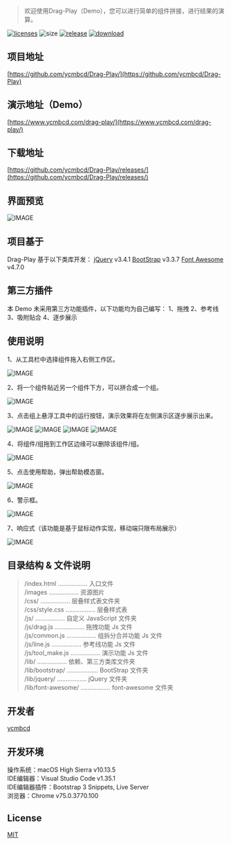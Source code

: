 > 欢迎使用Drag-Play（Demo），您可以进行简单的组件拼接，进行结果的演算。

[![licenses](https://img.shields.io/github/license/ycmbcd/Drag-Play.svg?style=flat)](https://opensource.org/licenses/MIT)
![size](https://img.shields.io/github/languages/code-size/ycmbcd/Drag-Play.svg?style=flat)
[![release](https://img.shields.io/github/release/ycmbcd/Drag-Play.svg?style=flat)](https://github.com/ycmbcd/Drag-Play/releases)
[![download](https://img.shields.io/badge/Downloads-click-brightgreen.svg)](https://github.com/ycmbcd/Drag-Play/releases)


## 项目地址
[https://github.com/ycmbcd/Drag-Play/](https://github.com/ycmbcd/Drag-Play)

## 演示地址（Demo）
[https://www.ycmbcd.com/drag-play/](https://www.ycmbcd.com/drag-play/)

## 下载地址
[https://github.com/ycmbcd/Drag-Play/releases/](https://github.com/ycmbcd/Drag-Play/releases/)

## 界面预览
![IMAGE](https://raw.githubusercontent.com/ycmbcd/images_repo/master/drag-play/resources/FA257553A65ECBBD1C41AAF88AB2F629.jpg)

## 项目基于
Drag-Play 基于以下类库开发：
[jQuery](https://github.com/jquery/jquery/releases/tag/3.4.1) v3.4.1
[BootStrap](https://github.com/twbs/bootstrap/releases/tag/v3.3.7) v3.3.7
[Font Awesome](https://fontawesome.com/v4.7.0/) v4.7.0

## 第三方插件
本 Demo 未采用第三方功能插件，以下功能均为自己编写：
1、拖拽
2、参考线
3、吸附贴合
4、逐步展示

## 使用说明
1、从工具栏中选择组件拖入右侧工作区。

![IMAGE](https://raw.githubusercontent.com/ycmbcd/images_repo/master/drag-play/resources/2B0A60BEC485186AE12B7EA7E1EC468A.jpg)

2、将一个组件贴近另一个组件下方，可以拼合成一个组。

![IMAGE](https://raw.githubusercontent.com/ycmbcd/images_repo/master/drag-play/resources/636A8F65D41B80C5BF9770DDC6307583.jpg)

3、点击组上悬浮工具中的运行按钮，演示效果将在左侧演示区逐步展示出来。

![IMAGE](https://raw.githubusercontent.com/ycmbcd/images_repo/master/drag-play/resources/909745E6C8CA323353CCD122B01A8196.jpg)
![IMAGE](https://raw.githubusercontent.com/ycmbcd/images_repo/master/drag-play/resources/19DD055BE0C5E79EF54F156B337A9B4F.jpg)
![IMAGE](https://raw.githubusercontent.com/ycmbcd/images_repo/master/drag-play/resources/10BF608375F83DD3DED260B5E283AFFB.jpg)
![IMAGE](https://raw.githubusercontent.com/ycmbcd/images_repo/master/drag-play/resources/825FF3DECCE11B0807507925A730BC5A.jpg)

4、将组件/组拖到工作区边缘可以删除该组件/组。

![IMAGE](https://raw.githubusercontent.com/ycmbcd/images_repo/master/drag-play/resources/8BE8C1185E5C43770A3CEEDA5DA21A4F.jpg)

5、点击使用帮助，弹出帮助模态窗。

![IMAGE](https://raw.githubusercontent.com/ycmbcd/images_repo/master/drag-play/resources/548F09A738641FFC87AEF18751D89987.jpg)

6、警示框。

![IMAGE](https://raw.githubusercontent.com/ycmbcd/images_repo/master/drag-play/resources/C87FA8D2296ED184E09D4812086123E2.jpg)

7、响应式（该功能是基于鼠标动作实现，移动端只限布局展示）

![IMAGE](https://raw.githubusercontent.com/ycmbcd/images_repo/master/drag-play/resources/9068A4E23F6483831BE4BED2DEF10CD6.jpg)

## 目录结构 & 文件说明
> /index.html ................. 入口文件 <br>
/images ................. 资源图片 <br>
/css/ ................. 层叠样式表文件夹 <br>
/css/style.css ................. 层叠样式表 <br>
/js/ ................. 自定义 JavaScript 文件夹 <br>
/js/drag.js ................. 拖拽功能 Js 文件 <br>
/js/common.js ................. 组拆分合并功能 Js 文件 <br>
/js/line.js ................. 参考线功能 Js 文件 <br>
/js/tool_make.js ................. 演示功能 Js 文件 <br>
/lib/ ................. 依赖、第三方类库文件夹 <br>
/lib/bootstrap/ .................. BootStrap 文件夹 <br>
/lib/jquery/ ................. jQuery 文件夹 <br>
/lib/font-awesome/ ................. font-awesome 文件夹

## 开发者
[ycmbcd](https://github.com/ycmbcd/)

## 开发环境
操作系统：macOS High Sierra v10.13.5 <br>
IDE编辑器：Visual Studio Code v1.35.1 <br>
IDE编辑器插件：Bootstrap 3 Snippets, Live Server <br>
浏览器：Chrome v75.0.3770.100 <br>

## License
[MIT](https://mit-license.org/)